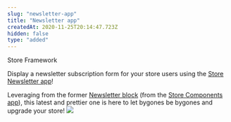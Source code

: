```yaml
---
slug: "newsletter-app"
title: "Newsletter app"
createdAt: 2020-11-25T20:14:47.723Z
hidden: false
type: "added"
---
```


<div class="badge" id="store-framework">Store Framework</div>

Display a newsletter subscription form for your store users using the [Store Newsletter app](https://vtex.io/docs/components/all/vtex.store-newsletter/)! 

Leveraging from the former [Newsletter block](https://github.com/vtex-apps/store-components/blob/master/docs/Newsletter.md) (from the [Store Components app](https://vtex.io/docs/components/all/vtex.store-components/)), this latest and prettier one is here to let bygones be bygones and upgrade your store!
![](https://files.readme.io/b8da3f0-newsletter.png)
